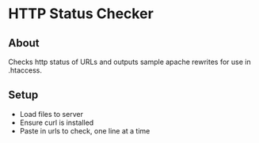 # HTTP Status Checker

## About
Checks http status of URLs and outputs sample apache rewrites for use in .htaccess.

## Setup
- Load files to server
- Ensure curl is installed
- Paste in urls to check, one line at a time